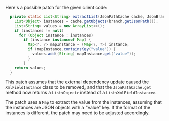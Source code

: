 Here's a possible patch for the given client code:

```java
  private static List<String> extractList(JsonPathCache cache, JsonBranch branch) {
    List<Object> instances = cache.getObjects(branch.getJsonPath());
    List<String> values = new ArrayList<>();
    if (instances != null)
      for (Object instance : instances)
        if (instance instanceof Map) {
          Map<?, ?> mapInstance = (Map<?, ?>) instance;
          if (mapInstance.containsKey("value")) {
            values.add((String) mapInstance.get("value"));
          }
        }
    return values;
  }
```

This patch assumes that the external dependency update caused the `XmlFieldInstance` class to be removed, and that the `JsonPathCache.get` method now returns a `List<Object>` instead of a `List<XmlFieldInstance>`.

The patch uses a `Map` to extract the value from the instances, assuming that the instances are JSON objects with a "value" key. If the format of the instances is different, the patch may need to be adjusted accordingly.